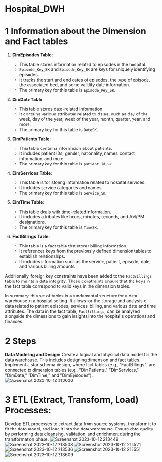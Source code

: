 # Hospital_DWH

# 1 Information about the Dimension and Fact tables
1. **DimEpisodes Table**:
   - This table stores information related to episodes in the hospital.
   - `Episode_Key_SK` and `Episode_Key_BK` are keys for uniquely identifying episodes.
   - It tracks the start and end dates of episodes, the type of episode, the associated bed, and some validity date information.
   - The primary key for this table is `Episode_Key_SK`.

2. **DimDate Table**:
   - This table stores date-related information.
   - It contains various attributes related to dates, such as day of the week, day of the year, week of the year, month, quarter, year, and more.
   - The primary key for this table is `DateSK`.

3. **DimPatients Table**:
   - This table contains information about patients.
   - It includes patient IDs, gender, nationality, names, contact information, and more.
   - The primary key for this table is `patient_id_SK`.

4. **DimServices Table**:
   - This table is for storing information related to hospital services.
   - It includes service categories and names.
   - The primary key for this table is `Service_SK`.

5. **DimTime Table**:
   - This table deals with time-related information.
   - It includes attributes like hours, minutes, seconds, and AM/PM designations.
   - The primary key for this table is `TimeSK`.

6. **FactBillings Table**:
   - This table is a fact table that stores billing information.
   - It references keys from the previously defined dimension tables to establish relationships.
   - It includes information such as the service, patient, episode, date, and various billing amounts.

Additionally, foreign key constraints have been added to the `FactBillings` table to maintain data integrity. These constraints ensure that the keys in the fact table correspond to valid keys in the dimension tables.

In summary, this set of tables is a fundamental structure for a data warehouse in a hospital setting. It allows for the storage and analysis of data related to patient episodes, services, billing, and various date and time attributes. The data in the fact table, `FactBillings`, can be analyzed alongside the dimensions to gain insights into the hospital's operations and finances.

# 2 Steps

**Data Modeling and Design:**
Create a logical and physical data model for the data warehouse. This includes designing dimension and fact tables.
Implement a star schema design, where fact tables (e.g., "FactBillings") are connected to dimension tables (e.g., "DimPatients," "DimServices," "DimDate," "DimTime," and "DimEpisodes").
![Screenshot 2023-10-12 213636](https://github.com/Notmohamedmalek/Hospital_DWH/assets/57952560/194d4ee5-b763-47b0-aa2c-2354bc7d8c4b)

# 3 ETL (Extract, Transform, Load) Processes:

Develop ETL processes to extract data from source systems, transform it to fit the data model, and load it into the data warehouse.
Ensure data quality by performing data cleansing, validation, and enrichment during the transformation phase.
![Screenshot 2023-10-12 213449](https://github.com/Notmohamedmalek/Hospital_DWH/assets/57952560/c228bd33-bf94-4127-ab02-8a2c2fd1a33e)
![Screenshot 2023-10-12 213508](https://github.com/Notmohamedmalek/Hospital_DWH/assets/57952560/f0a8c309-4f34-4bfb-9fba-df204108ba7c)
![Screenshot 2023-10-12 213521](https://github.com/Notmohamedmalek/Hospital_DWH/assets/57952560/da4b8f89-9d89-42bd-af8c-63c70e9b5ade)
![Screenshot 2023-10-12 213536](https://github.com/Notmohamedmalek/Hospital_DWH/assets/57952560/9b495a4e-8b76-4547-b3d5-44bcafc9f0a9)
![Screenshot 2023-10-12 213551](https://github.com/Notmohamedmalek/Hospital_DWH/assets/57952560/d32a6797-8af8-4f6b-a8ff-d91e8f85a629)
![Screenshot 2023-10-12 213609](https://github.com/Notmohamedmalek/Hospital_DWH/assets/57952560/ebef6af2-ad2f-4433-b636-f8b0723409b7)



